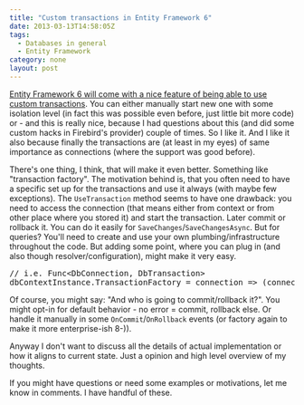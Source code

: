 ```yaml
---
title: "Custom transactions in Entity Framework 6"
date: 2013-03-13T14:58:05Z
tags:
  - Databases in general
  - Entity Framework
category: none
layout: post
---
```

<a href="http://entityframework.codeplex.com/wikipage?title=Improved%20Transaction%20Support">Entity Framework 6 will come with a nice feature of being able to use custom transactions</a>. You can either manually start new one with some isolation level (in fact this was possible even before, just little bit more code) or - and this is really nice, because I had questions about this (and did some custom hacks in Firebird's provider) couple of times. So I like it. And I like it also because finally the transactions are (at least in my eyes) of same importance as connections (where the support was good before).

<!-- excerpt -->

There's one thing, I think, that will make it even better. Something like "transaction factory". The motivation behind is, that you often need to have a specific set up for the transactions and use it always (with maybe few exceptions). The `UseTransaction` method seems to have one drawback: you need to access the connection (that means either from context or from other place where you stored it) and start the transaction. Later commit or rollback it. You can do it easily for `SaveChanges`/`SaveChangesAsync`. But for queries? You'll need to create and use your own plumbing/infrastructure throughout the code. But adding some point, where you can plug in (and also though resolver/configuration), might make it very easy.

<pre class="brush:csharp">
// i.e. Func&lt;DbConnection, DbTransaction&gt;
dbContextInstance.TransactionFactory = connection => (connection as MyDbConnection).BeginTransaction(/* some crazy setup */);  // MyDbConnection is the actual store connection
</pre>

Of course, you might say: "And who is going to commit/rollback it?". You might opt-in for default behavior - no error = commit, rollback else. Or handle it manually in some `OnCommit`/`OnRollback` events (or factory again to make it more enterprise-ish 8-)).

Anyway I don't want to discuss all the details of actual implementation or how it aligns to current state. Just a opinion and high level overview of my thoughts. 

If you might have questions or need some examples or motivations, let me know in comments. I have handful of these.
